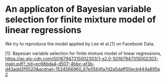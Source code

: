# An applicaton of Bayesian variable selection for finite mixture model of linear regressions

We try to reproduce the model applied by Lee et al.[1] on Facebook Data.


[1]: Bayesian variable selection for finite mixture model of linear regressions, https://ac.els-cdn.com/S0167947315002303/1-s2.0-S0167947315002303-main.pdf?_tid=ec68bda4-d507-4bbc-af3b-d43add3f9520&acdnat=1524566960_67e5564fa7d2a5daff50ecb444a895e2


